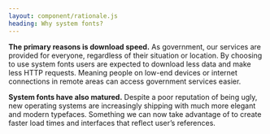 ```yaml
---
layout: component/rationale.js
heading: Why system fonts?
---
```


**The primary reasons is download speed.** As government, our services are provided for everyone, regardless of their situation or location. By choosing to use system fonts users are expected to download less data and make less HTTP requests. Meaning people on low-end devices or internet connections in remote areas can access government services easier.

**System fonts have also matured.** Despite a poor reputation of being ugly, new operating systems are increasingly shipping with much more elegant and modern typefaces. Something we can now take advantage of to create faster load times and interfaces that reflect user’s references.
